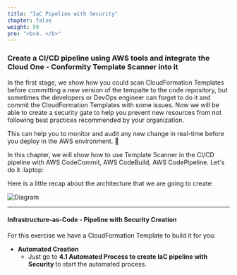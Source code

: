 ```yaml
---
title: "IaC Pipeline with Security"
chapter: false
weight: 50
pre: "<b>4. </b>"
---
```


### Create a CI/CD pipeline using AWS tools and integrate the Cloud One - Conformity Template Scanner into it

In the first stage, we show how you could scan CloudFormation Templates before committing a new version of the tempalte to the code repository, but sometimes the developers or DevOps engineer can forget to do it and commit the CloudFormation Templates with some issues. Now we will be able to create a security gate to help you prevent new resources from not following best practices recommended by your organization.

This can help you to monitor and audit any new change in real-time before you deploy in the AWS environment. 🤯

In this chapter, we will show how to use Template Scanner in the CI/CD pipeline with AWS CodeCommit, AWS CodeBuild, AWS CodePipeline. Let's do it :laptop:

Here is a little recap about the architecture that we are going to create:

![Diagram](/images/IaC_diagram.png)

----------------------------------------------------------------------------------------------------------------------

#### Infrastructure-as-Code - Pipeline with Security Creation

For this exercise we have a CloudFormation Template to build it for you:

- <b>Automated Creation</b>
    - Just go to <b>4.1 Automated Process to create IaC pipeline with Security </b> to start the automated process.